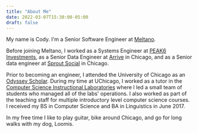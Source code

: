 ```yaml
---
title: "About Me"
date: 2022-03-07T15:30:00-05:00
draft: false
---
```

My name is Cody. I'm a Senior Software Engineer at [Meltano](https://meltano.com).

Before joining Meltano, I worked as a Systems Engineer at [PEAK6 Investments](https://www.peak6.com/), as a Senior Data Engineer at [Arrive](https://www.arrive.com/) in Chicago, and as a Senior data engineer at [Sprout Social](https://www.sproutsocial.com) in Chicago.

Prior to becoming an engineer, I attended the University of Chicago as an  [Odyssey Scholar](https://odyssey.uchicago.edu/). During my time at UChicago, I worked as a tutor in the [Computer Science Instructional Laboratories](https://csil.cs.uchicago.edu/) where I led a small team of students who managed all of the labs' operations. I also worked as part of the teaching staff for multiple introductory level computer science courses. I received my BS in Computer Science and BA in Linguistics in June 2017.

In my free time I like to play guitar, bike around Chicago, and go for long walks with my dog, Loomis.
